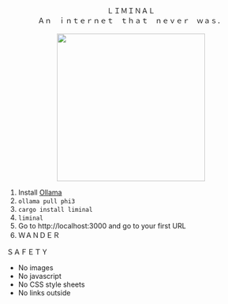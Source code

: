 <p align="center">
  ＬＩＭＩＮＡＬ<br/>
  Ａｎ　ｉｎｔｅｒｎｅｔ　ｔｈａｔ　ｎｅｖｅｒ　ｗａｓ．<br/><br/>
  <img src="https://github.com/richardanaya/liminal/assets/294042/2c65637d-5094-42be-a2be-b418e53c7558" width=300>
</p>



1. Install [Ollama](https://ollama.com/)
2. `ollama pull phi3`
3. `cargo install liminal`
4. `liminal`
5. Go to http://localhost:3000 and go to your first URL
6. ＷＡＮＤＥＲ


ＳＡＦＥＴＹ

* No images
* No javascript
* No CSS style sheets
* No links outside
